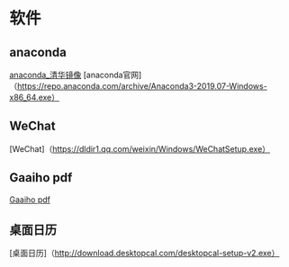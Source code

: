 # 软件
## anaconda
[anaconda_清华镜像](https://mirrors.tuna.tsinghua.edu.cn/anaconda/archive/Anaconda3-5.3.1-Windows-x86_64.exe)
[anaconda官网]（https://repo.anaconda.com/archive/Anaconda3-2019.07-Windows-x86_64.exe）

## WeChat
[WeChat]（https://dldir1.qq.com/weixin/Windows/WeChatSetup.exe）

## Gaaiho pdf
[Gaaiho pdf](http://downloadbj.gaaiho.com.cn/gaaiho/gaaihoreader/GaaihoReader_CHS_ALL_4.20.exe)

## 桌面日历
[桌面日历]（http://download.desktopcal.com/desktopcal-setup-v2.exe）



